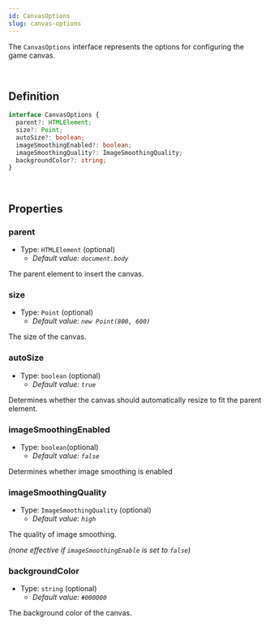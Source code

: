 ```yaml
---
id: CanvasOptions
slug: canvas-options
---
```


The `CanvasOptions` interface represents the options for configuring the game canvas.

<br/>

## Definition

```ts
interface CanvasOptions {
  parent?: HTMLElement;
  size?: Point;
  autoSize?: boolean;
  imageSmoothingEnabled?: boolean;
  imageSmoothingQuality?: ImageSmoothingQuality;
  backgroundColor?: string;
}
```

<br/>

## Properties

### parent

- Type: `HTMLElement` (optional)
  - *Default value: `document.body`*

The parent element to insert the canvas.


### size

- Type: `Point` (optional)
  - *Default value: `new Point(800, 600)`*

The size of the canvas.


### autoSize

- Type: `boolean` (optional)
  - *Default value: `true`*

Determines whether the canvas should automatically resize to fit the parent element.


### imageSmoothingEnabled

- Type: `boolean`(optional)
  - *Default value: `false`*

Determines whether image smoothing is enabled


### imageSmoothingQuality

- Type: `ImageSmoothingQuality` (optional)
  - *Default value: `high`*

The quality of image smoothing.

*(none effective if `imageSmoothingEnable` is set to `false`)*

### backgroundColor

- Type: `string` (optional)
  - *Default value: `#000000`*

The background color of the canvas.
